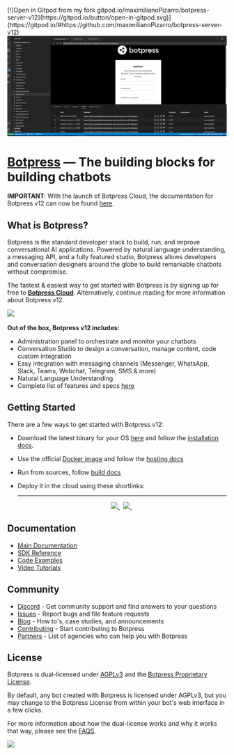 <p align="left">
[![Open in Gitpod from my fork gitpod.io/maximilianoPizarro/botpress-server-v12](https://gitpod.io/button/open-in-gitpod.svg)](https://gitpod.io/#https://github.com/maximilianoPizarro/botpress-server-v12)

  <img src="https://github.com/maximilianoPizarro/botpress-server-v12/blob/master/examples/image/Captura.PNG?raw=true" width="684" title="Run On GitPod">
</p>  


# [Botpress](https://botpress.com/?utm_source=github&utm_medium=organic&utm_campaign=botpress_repo&utm_term=readme) — The building blocks for building chatbots

**IMPORTANT**: With the launch of Botpress Cloud, the documentation for Botpress v12 can now be found [here](https://v12.botpress.com/).

## What is Botpress?

Botpress is the standard developer stack to build, run, and improve conversational AI applications. Powered by natural language understanding, a messaging API, and a fully featured studio, Botpress allows developers and conversation designers around the globe to build remarkable chatbots without compromise.

The fastest & easiest way to get started with Botpress is by signing up for free to **[Botpress Cloud](https://sso.botpress.cloud/registration)**. Alternatively, continue reading for more information about Botpress v12.

<a href='https://botpress.com/?utm_source=github&utm_medium=organic&utm_campaign=botpress_repo&utm_term=readme'><img src='.github/assets/studio.png'></a>

**Out of the box, Botpress v12 includes:**

- Administration panel to orchestrate and monitor your chatbots
- Conversation Studio to design a conversation, manage content, code custom integration
- Easy integration with messaging channels (Messenger, WhatsApp, Slack, Teams, Webchat, Telegram, SMS & more)
- Natural Language Understanding
- Complete list of features and specs [here](https://v12.botpress.com/overview/features)

## Getting Started

There are a few ways to get started with Botpress v12:

- Download the latest binary for your OS [here](https://v12.botpress.com/) and follow the [installation docs](https://v12.botpress.com/overview/quickstart/installation).
- Use the official [Docker image](https://hub.docker.com/r/botpress/server) and follow the [hosting docs](https://v12.botpress.com/going-to-production/deploy/docker-compose)
- Run from sources, follow [build docs](https://v12.botpress.com/going-to-production/deploy/)
- Deploy it in the cloud using these shortlinks:

  <center>
      <hr/>
      <a href="https://marketplace.digitalocean.com/apps/botpress" class="btn btn-default btn-lg">
              <img src=".github/do_button.svg">
      </a>  &nbsp;
      <a href="https://labs.play-with-docker.com?stack=https://raw.githubusercontent.com/botpress/v12/master/examples/docker-compose/docker-compose.yml" class="btn btn-default btn-lg">
        <img src="https://cdn.jsdelivr.net/gh/play-with-docker/stacks@cff22438/assets/images/button.png">
      </a> &nbsp;
  </center>

## Documentation

- [Main Documentation](https://v12.botpress.com/)
- [SDK Reference](https://botpress.com/reference/)
- [Code Examples](https://github.com/botpress/v12/tree/master/examples)
- [Video Tutorials](https://www.youtube.com/c/botpress)



## Community

- [Discord](https://discord.gg/botpress) - Get community support and find answers to your questions
- [Issues](https://github.com/botpress/v12/issues) - Report bugs and file feature requests
- [Blog](https://botpress.com/blog) - How to's, case studies, and announcements
- [Contributing](/.github/CONTRIBUTING.md) - Start contributing to Botpress
- [Partners](/.github/PARTNERS.md) - List of agencies who can help you with Botpress

## License

Botpress is dual-licensed under [AGPLv3](/licenses/LICENSE_AGPL3) and the [Botpress Proprietary License](/licenses/LICENSE_BOTPRESS).

By default, any bot created with Botpress is licensed under AGPLv3, but you may change to the Botpress License from within your bot's web interface in a few clicks.

For more information about how the dual-license works and why it works that way, please see the <a href="https://botpress.com/faq">FAQS</a>.

![](https://api.segment.io/v1/pixel/page?data=eyJ3cml0ZUtleSI6InczR0xQaGFwY1RqTjdZVnJZQVFYU05Wam9yVUFNOXBmIiwidXNlcklkIjoiYW5vbnltb3VzIn0=)
